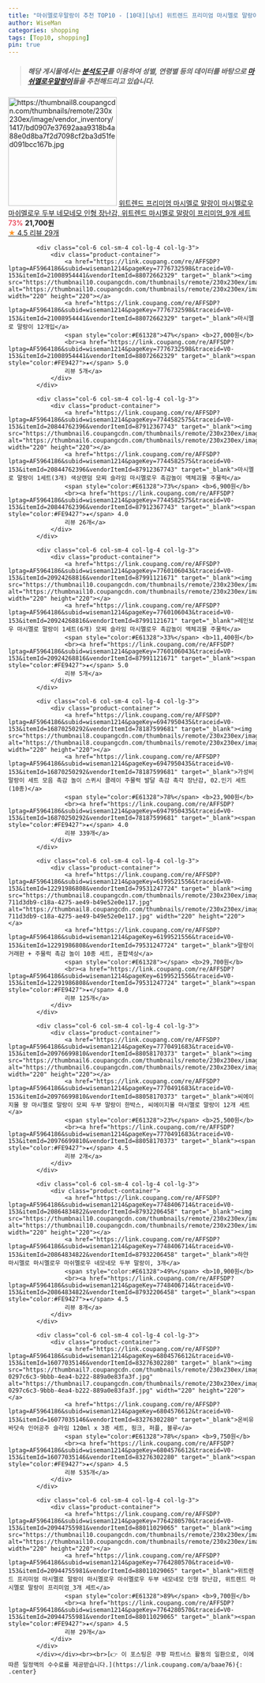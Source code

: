 ```yaml
---
title: "마쉬멜로우말랑이 추천 TOP10 - [10대][남녀] 위트렌드 프리미엄 마시멜로 말랑이 마시멜로우 마쉬멜로우 두부 네모네모 인형 장난감, 위트렌드 마시멜로 말랑이 프리미엄_9개 "
author: WiseMan
categories: shopping
tags: [Top10, shopping]
pin: true
---
```


> ##### 해당 게시물에서는 [**분석도구**](https://itemscout.io/)를 이용하여 **성별**, **연령별** 등의 데이터를 바탕으로 [**마쉬멜로우말랑이**](https://link.coupang.com/a/baae76)들을 추천해드리고 있습니다.
<div class="container"><div class="row">
            <div class="col-6 col-sm-4 col-lg-4 col-lg-3">
                <div class="product-container">
                    <a href="https://link.coupang.com/re/AFFSDP?lptag=AF5964186&subid=wiseman1214&pageKey=7764280570&traceid=V0-153&itemId=20944755985&vendorItemId=88011029089" target="_blank"><img src="https://thumbnail8.coupangcdn.com/thumbnails/remote/230x230ex/image/vendor_inventory/1417/bd0907e37692aaa9318b4a88e0d8ba7f2d7098cf2ba3d51fed091bcc167b.jpg" alt="https://thumbnail8.coupangcdn.com/thumbnails/remote/230x230ex/image/vendor_inventory/1417/bd0907e37692aaa9318b4a88e0d8ba7f2d7098cf2ba3d51fed091bcc167b.jpg" width="220" height="220"></a>
                    <a href="https://link.coupang.com/re/AFFSDP?lptag=AF5964186&subid=wiseman1214&pageKey=7764280570&traceid=V0-153&itemId=20944755985&vendorItemId=88011029089" target="_blank">위트렌드 프리미엄 마시멜로 말랑이 마시멜로우 마쉬멜로우 두부 네모네모 인형 장난감, 위트렌드 마시멜로 말랑이 프리미엄_9개 세트</a>
                    <span style="color:#E61328">73%</span> <b>21,700원</b>
                    <br><a href="https://link.coupang.com/re/AFFSDP?lptag=AF5964186&subid=wiseman1214&pageKey=7764280570&traceid=V0-153&itemId=20944755985&vendorItemId=88011029089" target="_blank"><span style="color:#FE9427">★</span> 4.5
                    리뷰 29개</a>
                </div>
            </div>
            
            <div class="col-6 col-sm-4 col-lg-4 col-lg-3">
                <div class="product-container">
                    <a href="https://link.coupang.com/re/AFFSDP?lptag=AF5964186&subid=wiseman1214&pageKey=7776732598&traceid=V0-153&itemId=21008954441&vendorItemId=88072662329" target="_blank"><img src="https://thumbnail10.coupangcdn.com/thumbnails/remote/230x230ex/image/vendor_inventory/cb88/0fd545275178f1f85212224f7138979b66a32df48ad2b19b6629e48d3756.png" alt="https://thumbnail10.coupangcdn.com/thumbnails/remote/230x230ex/image/vendor_inventory/cb88/0fd545275178f1f85212224f7138979b66a32df48ad2b19b6629e48d3756.png" width="220" height="220"></a>
                    <a href="https://link.coupang.com/re/AFFSDP?lptag=AF5964186&subid=wiseman1214&pageKey=7776732598&traceid=V0-153&itemId=21008954441&vendorItemId=88072662329" target="_blank">마시멜로 말랑이 12개입</a>
                    <span style="color:#E61328">47%</span> <b>27,000원</b>
                    <br><a href="https://link.coupang.com/re/AFFSDP?lptag=AF5964186&subid=wiseman1214&pageKey=7776732598&traceid=V0-153&itemId=21008954441&vendorItemId=88072662329" target="_blank"><span style="color:#FE9427">★</span> 5.0
                    리뷰 5개</a>
                </div>
            </div>
            
            <div class="col-6 col-sm-4 col-lg-4 col-lg-3">
                <div class="product-container">
                    <a href="https://link.coupang.com/re/AFFSDP?lptag=AF5964186&subid=wiseman1214&pageKey=7744582575&traceid=V0-153&itemId=20844762396&vendorItemId=87912367743" target="_blank"><img src="https://thumbnail6.coupangcdn.com/thumbnails/remote/230x230ex/image/vendor_inventory/72b9/1c639060e7db97e6a3623235fa4b4ebfa1a40d15c3d4b2a5d7f180d4ab87.png" alt="https://thumbnail6.coupangcdn.com/thumbnails/remote/230x230ex/image/vendor_inventory/72b9/1c639060e7db97e6a3623235fa4b4ebfa1a40d15c3d4b2a5d7f180d4ab87.png" width="220" height="220"></a>
                    <a href="https://link.coupang.com/re/AFFSDP?lptag=AF5964186&subid=wiseman1214&pageKey=7744582575&traceid=V0-153&itemId=20844762396&vendorItemId=87912367743" target="_blank">마시멜로 말랑이 1세트(3개) 색상랜덤 모찌 슬라임 마시멜로우 촉감놀이 액체괴물 주물럭</a>
                    <span style="color:#E61328">73%</span> <b>6,900원</b>
                    <br><a href="https://link.coupang.com/re/AFFSDP?lptag=AF5964186&subid=wiseman1214&pageKey=7744582575&traceid=V0-153&itemId=20844762396&vendorItemId=87912367743" target="_blank"><span style="color:#FE9427">★</span> 4.0
                    리뷰 26개</a>
                </div>
            </div>
            
            <div class="col-6 col-sm-4 col-lg-4 col-lg-3">
                <div class="product-container">
                    <a href="https://link.coupang.com/re/AFFSDP?lptag=AF5964186&subid=wiseman1214&pageKey=7760106043&traceid=V0-153&itemId=20924268816&vendorItemId=87991121671" target="_blank"><img src="https://thumbnail10.coupangcdn.com/thumbnails/remote/230x230ex/image/vendor_inventory/30ee/9eb4dbc552270b0aa18ccf4c873975a6264a17e6f881a20c30c78184587a.png" alt="https://thumbnail10.coupangcdn.com/thumbnails/remote/230x230ex/image/vendor_inventory/30ee/9eb4dbc552270b0aa18ccf4c873975a6264a17e6f881a20c30c78184587a.png" width="220" height="220"></a>
                    <a href="https://link.coupang.com/re/AFFSDP?lptag=AF5964186&subid=wiseman1214&pageKey=7760106043&traceid=V0-153&itemId=20924268816&vendorItemId=87991121671" target="_blank">레인보우 마시멜로 말랑이 1세트(6개) 모찌 슬라임 마시멜로우 촉감놀이 액체괴물 주물럭</a>
                    <span style="color:#E61328">33%</span> <b>11,400원</b>
                    <br><a href="https://link.coupang.com/re/AFFSDP?lptag=AF5964186&subid=wiseman1214&pageKey=7760106043&traceid=V0-153&itemId=20924268816&vendorItemId=87991121671" target="_blank"><span style="color:#FE9427">★</span> 5.0
                    리뷰 5개</a>
                </div>
            </div>
            
            <div class="col-6 col-sm-4 col-lg-4 col-lg-3">
                <div class="product-container">
                    <a href="https://link.coupang.com/re/AFFSDP?lptag=AF5964186&subid=wiseman1214&pageKey=6947950435&traceid=V0-153&itemId=16870250292&vendorItemId=78187599681" target="_blank"><img src="https://thumbnail8.coupangcdn.com/thumbnails/remote/230x230ex/image/vendor_inventory/01e1/669a66ddbc25905dfd105f51c49822ccc8a999e87dc70a7dffa139f8a937.jpg" alt="https://thumbnail8.coupangcdn.com/thumbnails/remote/230x230ex/image/vendor_inventory/01e1/669a66ddbc25905dfd105f51c49822ccc8a999e87dc70a7dffa139f8a937.jpg" width="220" height="220"></a>
                    <a href="https://link.coupang.com/re/AFFSDP?lptag=AF5964186&subid=wiseman1214&pageKey=6947950435&traceid=V0-153&itemId=16870250292&vendorItemId=78187599681" target="_blank">가성비 말랑이 세트 모음 촉감 놀이 스퀴시 클레이 주물럭 발달 촉감 촉각 장난감, 02.인기 세트(10종)</a>
                    <span style="color:#E61328">78%</span> <b>23,900원</b>
                    <br><a href="https://link.coupang.com/re/AFFSDP?lptag=AF5964186&subid=wiseman1214&pageKey=6947950435&traceid=V0-153&itemId=16870250292&vendorItemId=78187599681" target="_blank"><span style="color:#FE9427">★</span> 4.0
                    리뷰 339개</a>
                </div>
            </div>
            
            <div class="col-6 col-sm-4 col-lg-4 col-lg-3">
                <div class="product-container">
                    <a href="https://link.coupang.com/re/AFFSDP?lptag=AF5964186&subid=wiseman1214&pageKey=6199521556&traceid=V0-153&itemId=12291986808&vendorItemId=79531247724" target="_blank"><img src="https://thumbnail8.coupangcdn.com/thumbnails/remote/230x230ex/image/retail/images/8506127113691749-711d3db9-c18a-4275-ae49-b49e52e0e117.jpg" alt="https://thumbnail8.coupangcdn.com/thumbnails/remote/230x230ex/image/retail/images/8506127113691749-711d3db9-c18a-4275-ae49-b49e52e0e117.jpg" width="220" height="220"></a>
                    <a href="https://link.coupang.com/re/AFFSDP?lptag=AF5964186&subid=wiseman1214&pageKey=6199521556&traceid=V0-153&itemId=12291986808&vendorItemId=79531247724" target="_blank">말랑이 거래판 + 주물럭 촉감 놀이 10종 세트, 혼합색상</a>
                    <span style="color:#E61328"></span> <b>29,700원</b>
                    <br><a href="https://link.coupang.com/re/AFFSDP?lptag=AF5964186&subid=wiseman1214&pageKey=6199521556&traceid=V0-153&itemId=12291986808&vendorItemId=79531247724" target="_blank"><span style="color:#FE9427">★</span> 4.0
                    리뷰 125개</a>
                </div>
            </div>
            
            <div class="col-6 col-sm-4 col-lg-4 col-lg-3">
                <div class="product-container">
                    <a href="https://link.coupang.com/re/AFFSDP?lptag=AF5964186&subid=wiseman1214&pageKey=7770491683&traceid=V0-153&itemId=20976699810&vendorItemId=88058170373" target="_blank"><img src="https://thumbnail6.coupangcdn.com/thumbnails/remote/230x230ex/image/vendor_inventory/7d6e/5915ebfcae8d74ce84622bbe4a01e1339c849f3164bc577c24f5a00998aa.jpg" alt="https://thumbnail6.coupangcdn.com/thumbnails/remote/230x230ex/image/vendor_inventory/7d6e/5915ebfcae8d74ce84622bbe4a01e1339c849f3164bc577c24f5a00998aa.jpg" width="220" height="220"></a>
                    <a href="https://link.coupang.com/re/AFFSDP?lptag=AF5964186&subid=wiseman1214&pageKey=7770491683&traceid=V0-153&itemId=20976699810&vendorItemId=88058170373" target="_blank">씨에이지몰 왕 마시멜로 말랑이 모찌 두부 말랑이 한박스, 씨에이지몰 마시멜로 말랑이 12개 세트</a>
                    <span style="color:#E61328">23%</span> <b>25,500원</b>
                    <br><a href="https://link.coupang.com/re/AFFSDP?lptag=AF5964186&subid=wiseman1214&pageKey=7770491683&traceid=V0-153&itemId=20976699810&vendorItemId=88058170373" target="_blank"><span style="color:#FE9427">★</span> 4.5
                    리뷰 2개</a>
                </div>
            </div>
            
            <div class="col-6 col-sm-4 col-lg-4 col-lg-3">
                <div class="product-container">
                    <a href="https://link.coupang.com/re/AFFSDP?lptag=AF5964186&subid=wiseman1214&pageKey=7748406714&traceid=V0-153&itemId=20864834822&vendorItemId=87932206458" target="_blank"><img src="https://thumbnail10.coupangcdn.com/thumbnails/remote/230x230ex/image/vendor_inventory/74a0/312ab7c960defb615569c1f8dd7ce8c2e461ee4792fbcaa2543f6ad26f7b.png" alt="https://thumbnail10.coupangcdn.com/thumbnails/remote/230x230ex/image/vendor_inventory/74a0/312ab7c960defb615569c1f8dd7ce8c2e461ee4792fbcaa2543f6ad26f7b.png" width="220" height="220"></a>
                    <a href="https://link.coupang.com/re/AFFSDP?lptag=AF5964186&subid=wiseman1214&pageKey=7748406714&traceid=V0-153&itemId=20864834822&vendorItemId=87932206458" target="_blank">하얀 마시멜로 마시멜로우 마쉬멜로우 네모네모 두부 말랑이, 3개</a>
                    <span style="color:#E61328">49%</span> <b>10,900원</b>
                    <br><a href="https://link.coupang.com/re/AFFSDP?lptag=AF5964186&subid=wiseman1214&pageKey=7748406714&traceid=V0-153&itemId=20864834822&vendorItemId=87932206458" target="_blank"><span style="color:#FE9427">★</span> 4.5
                    리뷰 8개</a>
                </div>
            </div>
            
            <div class="col-6 col-sm-4 col-lg-4 col-lg-3">
                <div class="product-container">
                    <a href="https://link.coupang.com/re/AFFSDP?lptag=AF5964186&subid=wiseman1214&pageKey=6804576612&traceid=V0-153&itemId=16077035146&vendorItemId=83276302280" target="_blank"><img src="https://thumbnail7.coupangcdn.com/thumbnails/remote/230x230ex/image/retail/images/1042563246904542-0297c6c3-9bbb-4ea4-b222-889a0e83fa3f.jpg" alt="https://thumbnail7.coupangcdn.com/thumbnails/remote/230x230ex/image/retail/images/1042563246904542-0297c6c3-9bbb-4ea4-b222-889a0e83fa3f.jpg" width="220" height="220"></a>
                    <a href="https://link.coupang.com/re/AFFSDP?lptag=AF5964186&subid=wiseman1214&pageKey=6804576612&traceid=V0-153&itemId=16077035146&vendorItemId=83276302280" target="_blank">온비유 바닷속 인어공주 슬라임 120ml x 3종 세트, 핑크, 퍼플, 블루</a>
                    <span style="color:#E61328">78%</span> <b>9,750원</b>
                    <br><a href="https://link.coupang.com/re/AFFSDP?lptag=AF5964186&subid=wiseman1214&pageKey=6804576612&traceid=V0-153&itemId=16077035146&vendorItemId=83276302280" target="_blank"><span style="color:#FE9427">★</span> 4.5
                    리뷰 535개</a>
                </div>
            </div>
            
            <div class="col-6 col-sm-4 col-lg-4 col-lg-3">
                <div class="product-container">
                    <a href="https://link.coupang.com/re/AFFSDP?lptag=AF5964186&subid=wiseman1214&pageKey=7764280570&traceid=V0-153&itemId=20944755981&vendorItemId=88011029065" target="_blank"><img src="https://thumbnail10.coupangcdn.com/thumbnails/remote/230x230ex/image/vendor_inventory/f194/6b0f85c14ff8b4bfaac595c730e0c5fc766a4926cdddef706c559e0cf196.jpg" alt="https://thumbnail10.coupangcdn.com/thumbnails/remote/230x230ex/image/vendor_inventory/f194/6b0f85c14ff8b4bfaac595c730e0c5fc766a4926cdddef706c559e0cf196.jpg" width="220" height="220"></a>
                    <a href="https://link.coupang.com/re/AFFSDP?lptag=AF5964186&subid=wiseman1214&pageKey=7764280570&traceid=V0-153&itemId=20944755981&vendorItemId=88011029065" target="_blank">위트렌드 프리미엄 마시멜로 말랑이 마시멜로우 마쉬멜로우 두부 네모네모 인형 장난감, 위트렌드 마시멜로 말랑이 프리미엄_3개 세트</a>
                    <span style="color:#E61328">89%</span> <b>9,700원</b>
                    <br><a href="https://link.coupang.com/re/AFFSDP?lptag=AF5964186&subid=wiseman1214&pageKey=7764280570&traceid=V0-153&itemId=20944755981&vendorItemId=88011029065" target="_blank"><span style="color:#FE9427">★</span> 4.5
                    리뷰 29개</a>
                </div>
            </div>
            </div></div><br><br>[👉 이 포스팅은 쿠팡 파트너스 활동의 일환으로, 이에 따른 일정액의 수수료를 제공받습니다.](https://link.coupang.com/a/baae76){: .center}